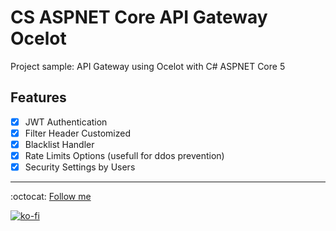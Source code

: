 # CS ASPNET Core API Gateway Ocelot

Project sample: API Gateway using Ocelot with C# ASPNET Core 5

## Features

- [x] JWT Authentication
- [x] Filter Header Customized
- [x] Blacklist Handler
- [x] Rate Limits Options (usefull for ddos prevention)
- [x] Security Settings by Users

---

:octocat: [Follow me](https://github.com/FernandoCalmet)

[![ko-fi](https://www.ko-fi.com/img/githubbutton_sm.svg)](https://ko-fi.com/T6T41JKMI)